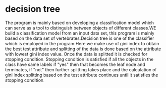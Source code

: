 # decision tree
The program is mainly based on developing a classification model which can serve as a tool to distinguish between objects of different 
classes.WE build a classification model from an input data set, this program is mainly based on the data set of vertebrates.Decision tree is 
one of the classifier which is employed in the program.Here we make use of gini index to obtain the best test attribute and splitting of 
the data is done based on the attribute with lowest gini index value.
Once the data is splitted it is checked for stopping condition. Stopping condition is satisfied if all the objects in the class have same 
labels if "yes" then that becomes the leaf node and terminates, if "not" then further splitting takes place and the calculation of gini 
index splitting based on the test attribute continues until it satisfies the stopping condition.
